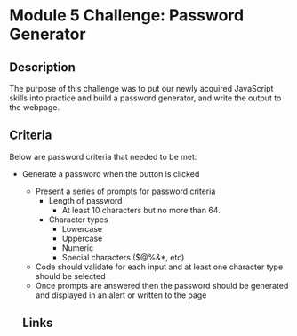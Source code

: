 # Module 5 Challenge: Password Generator

## Description

The purpose of this challenge was to put our newly acquired JavaScript skills into practice and build a password generator, and write the output to the webpage.

## Criteria

Below are password criteria that needed to be met:

- Generate a password when the button is clicked

  - Present a series of prompts for password criteria
    - Length of password
      - At least 10 characters but no more than 64.
    - Character types
      - Lowercase
      - Uppercase
      - Numeric
      - Special characters ($@%&\*, etc)
  - Code should validate for each input and at least one character type should be selected
  - Once prompts are answered then the password should be generated and displayed in an alert or written to the page

  ## Links
